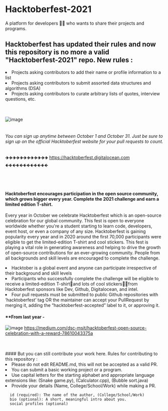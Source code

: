 # Hacktoberfest-2021
A platform for developers 👩‍💻  who wants to share their projects and programs.

## Hacktoberfest has updated their rules and now this repository is no more a valid "Hacktoberfest-2021" repo. New rules :

<li>Projects asking contributors to add their name or profile information to a list

<li>Projects asking contributors to submit assorted data structures and algorithms (DSA)

<li>Projects asking contributors to curate arbitrary lists of quotes, interview questions, etc.

<br>
    <br>
    <br>
  

![image](https://user-images.githubusercontent.com/56837137/135565301-0cc6eac1-a113-4f29-80c7-fab85cbefeff.png)
<br>
<br>

###### You can sign up anytime between October 1 and October 31. Just be sure to sign up on the official Hacktoberfest website for your pull requests to count.
🡺🡺🡺🡺🡺🡺🡺🡺🡺🡺🡺🡺   https://hacktoberfest.digitalocean.com   🡸🡸🡸🡸🡸🡸🡸🡸🡸🡸🡸🡸

<br>
<br>

#### Hacktoberfest encourages participation in the open source community, which grows bigger every year. Complete the 2021 challenge and earn a limited edition T-shirt.

Every year in October we celebrate Hacktoberfest which is an open-source celebration for our global community. This fest is open to everyone worldwide whether you're a student starting to learn code, developers, event host, or even a company of any size. Hacktoberfest is gaining popularity every year and in 2020 around the first 70,000 participants were eligible to get the limited-edition T-shirt and cool stickers. This fest is playing a vital role in generating awareness and helping to drive the growth of open-source contributions for an ever-growing community. People from all backgrounds and skill levels are encouraged to complete the challenge.

<li> Hacktober is a global event and anyone can participate irrespective of their background and skill levels
<li> Participants who successfully complete the challenge will be eligible to receive a limited-edition T-shirt👕and lots of cool stickers👨‍💻from Hacktoberfest sponsors like Dev, Github, Digitalocean, and intel.
<li> Four pull requests must be submitted to public Github repositories with ‘hacktoberfest’ tag OR the maintainer can accept your PullRequest by merging it, adding the “hacktoberfest-accepted” label to it, or approving it.

<br>
  
#### **From last year -

![image](https://user-images.githubusercontent.com/56837137/135638681-5149d8c3-6f58-4526-9472-eea387ed8aea.png)
https://medium.com/dsc-msit/hacktoberfest-open-source-celebration-with-a-reward-78610043375a
  
<br>
    <br>
 #### But you can still contribute your work here. Rules for contributing to this repository :
<li>  Please do not edit README.md, this will not be accepted as a valid PR.
<li>  You can submit a basic working project or a program.
<li>  Use capital letters for the starting alphabet and appropriate language extensions like: (Snake game.py), (Calculator.cpp), (Bubble sort.java)
<li>  Provide your details (Name, College/School/Work) while making a PR.
    
      id (required): The name of the author, (College/School/Work) 
      bio (optional): A short, meaningful intro about you.
      social profiles (optional)
  </ul>
<br>
<br> 
